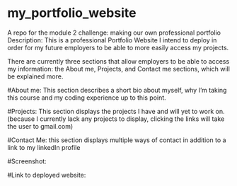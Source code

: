 # my_portfolio_website
A repo for the module 2 challenge: making our own professional portfolio
Description: This is a professional Portfolio Website I intend to deploy in order for my future employers to be able to more easily access my projects.

There are currently three sections that allow employers to be able to access my information: the About me, Projects, and Contact me sections, which will be explained more.

#About me: This section describes a short bio about myself, why I’m taking this course and my coding experience up to this point. 

#Projects: This section displays the projects I have and will yet to work on. (because I currently lack any projects to display, clicking the links will take the user to gmail.com)

#Contact Me: this section displays multiple ways of contact in addition to a link to my linkedIn profile

#Screenshot:


#Link to deployed website:
